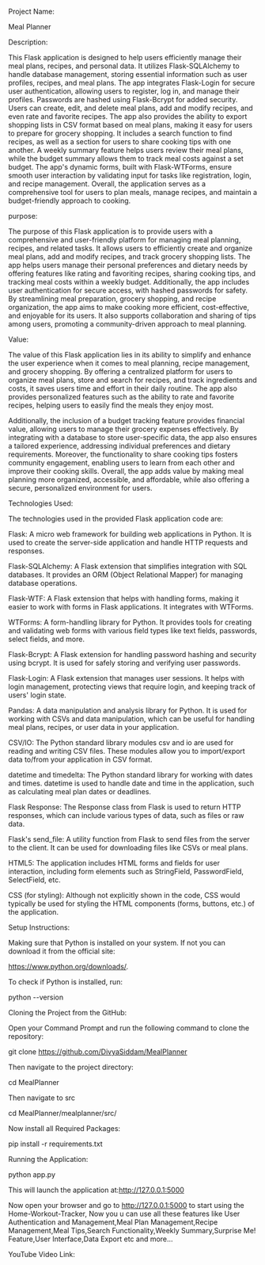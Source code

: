 Project Name: 

Meal Planner

Description:

This Flask application is designed to help users efficiently manage their meal plans, recipes, and personal data. It utilizes Flask-SQLAlchemy to handle database management, storing essential information such as user profiles, recipes, and meal plans. The app integrates Flask-Login for secure user authentication, allowing users to register, log in, and manage their profiles. Passwords are hashed using Flask-Bcrypt for added security. Users can create, edit, and delete meal plans, add and modify recipes, and even rate and favorite recipes. The app also provides the ability to export shopping lists in CSV format based on meal plans, making it easy for users to prepare for grocery shopping. It includes a search function to find recipes, as well as a section for users to share cooking tips with one another. A weekly summary feature helps users review their meal plans, while the budget summary allows them to track meal costs against a set budget. The app's dynamic forms, built with Flask-WTForms, ensure smooth user interaction by validating input for tasks like registration, login, and recipe management. Overall, the application serves as a comprehensive tool for users to plan meals, manage recipes, and maintain a budget-friendly approach to cooking.

purpose:

The purpose of this Flask application is to provide users with a comprehensive and user-friendly platform for managing meal planning, recipes, and related tasks. It allows users to efficiently create and organize meal plans, add and modify recipes, and track grocery shopping lists. The app helps users manage their personal preferences and dietary needs by offering features like rating and favoriting recipes, sharing cooking tips, and tracking meal costs within a weekly budget. Additionally, the app includes user authentication for secure access, with hashed passwords for safety. By streamlining meal preparation, grocery shopping, and recipe organization, the app aims to make cooking more efficient, cost-effective, and enjoyable for its users. It also supports collaboration and sharing of tips among users, promoting a community-driven approach to meal planning.

Value:

The value of this Flask application lies in its ability to simplify and enhance the user experience when it comes to meal planning, recipe management, and grocery shopping. By offering a centralized platform for users to organize meal plans, store and search for recipes, and track ingredients and costs, it saves users time and effort in their daily routine. The app also provides personalized features such as the ability to rate and favorite recipes, helping users to easily find the meals they enjoy most.

Additionally, the inclusion of a budget tracking feature provides financial value, allowing users to manage their grocery expenses effectively. By integrating with a database to store user-specific data, the app also ensures a tailored experience, addressing individual preferences and dietary requirements. Moreover, the functionality to share cooking tips fosters community engagement, enabling users to learn from each other and improve their cooking skills. Overall, the app adds value by making meal planning more organized, accessible, and affordable, while also offering a secure, personalized environment for users.

Technologies Used: 

The technologies used in the provided Flask application code are:

Flask: A micro web framework for building web applications in Python. It is used to create the server-side application and handle HTTP requests and responses.

Flask-SQLAlchemy: A Flask extension that simplifies integration with SQL databases. It provides an ORM (Object Relational Mapper) for managing database operations.

Flask-WTF: A Flask extension that helps with handling forms, making it easier to work with forms in Flask applications. It integrates with WTForms.

WTForms: A form-handling library for Python. It provides tools for creating and validating web forms with various field types like text fields, passwords, select fields, and more.

Flask-Bcrypt: A Flask extension for handling password hashing and security using bcrypt. It is used for safely storing and verifying user passwords.

Flask-Login: A Flask extension that manages user sessions. It helps with login management, protecting views that require login, and keeping track of users' login state.

Pandas: A data manipulation and analysis library for Python. It is used for working with CSVs and data manipulation, which can be useful for handling meal plans, recipes, or user data in your application.

CSV/IO: The Python standard library modules csv and io are used for reading and writing CSV files. These modules allow you to import/export data to/from your application in CSV format.

datetime and timedelta: The Python standard library for working with dates and times. datetime is used to handle date and time in the application, such as calculating meal plan dates or deadlines.

Flask Response: The Response class from Flask is used to return HTTP responses, which can include various types of data, such as files or raw data.

Flask's send_file: A utility function from Flask to send files from the server to the client. It can be used for downloading files like CSVs or meal plans.

HTML5: The application includes HTML forms and fields for user interaction, including form elements such as StringField, PasswordField, SelectField, etc.

CSS (for styling): Although not explicitly shown in the code, CSS would typically be used for styling the HTML components (forms, buttons, etc.) of the application.

Setup Instructions: 

Making sure that Python is installed on your system. If not you can download it from the official site: 

https://www.python.org/downloads/.

To check if Python is installed, run:

python --version

Cloning the Project from the GitHub:

Open your Command Prompt and run the following command to clone the repository:

git clone https://github.com/DivyaSiddam/MealPlanner

Then navigate to the project directory:

cd MealPlanner

Then navigate to src

cd MealPlanner/mealplanner/src/

Now install all Required Packages:

pip install -r requirements.txt

Running the Application:

python app.py

This will launch the application at:http://127.0.0.1:5000

Now open your browser and go to http://127.0.0.1:5000 to start using the Home-Workout-Tracker, Now you u can use all these features like User Authentication and Management,Meal Plan Management,Recipe Management,Meal Tips,Search Functionality,Weekly Summary,Surprise Me! Feature,User Interface,Data Export etc and  more... 

YouTube Video Link:








